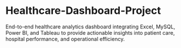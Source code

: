 # Healthcare-Dashboard-Project
End-to-end healthcare analytics dashboard integrating Excel, MySQL, Power BI, and Tableau to 
provide actionable insights into patient care, hospital performance, and operational efficiency.
